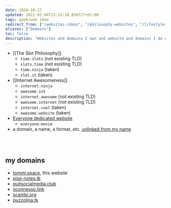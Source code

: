 ```yaml
---
date: 2020-10-27
updated: 2021-02-04T13:33:10.850727+01:00
tags: geek/web idea
redirect_from: ["/websites-ideas", "/philosophy-websites", "/lifestyle-websites", "/websites creation", "/domains"]
aliases: ["Domains"]
toc: false
description: "Websites and domains I own and website and domains I do not, but I should"
---
```

- [[The Slot Philosophy]]
	- `time.slots` (not existing TLD)
	- `slots.time` (not existing TLD)
	- `time.ninja` (taken)
	- `slot.it` (taken)
- [[Internet Awesomeness]]
	- `internet.ninja`
	- `awesome.int`
	- `internet.awesome` (not existing TLD)
	- `awesome.internet` (not existing TLD)
	- `internet.cool` (taken)
	- `awesome.website` (taken)
- [Everyone dedicated website](/everyone "Everyone short movie")
	- `everyone.movie`
- a domain, a name, a format, etc. <u>unlinked from my name</u>

<br>
<br>

## my domains

- [tommi.space](https://tommi.space "Tommi Space"), this website
- [pise-notes.tk](https://pise-notes.tk "PISE Notes")
- [quitsocialmedia.club](https://quitsocialmedia.club "Quit Social Media")
- [sconnesso.link](https://sconnesso.link "sconnesso.link")
- [scambi.org](https://scambi.org "Scambi festival")
- [puzzolina.tk](https://puzzolina.tk)